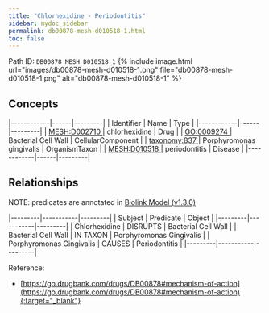 ```yaml
---
title: "Chlorhexidine - Periodontitis"
sidebar: mydoc_sidebar
permalink: db00878-mesh-d010518-1.html
toc: false 
---
```



Path ID: `DB00878_MESH_D010518_1`
{% include image.html url="images/db00878-mesh-d010518-1.png" file="db00878-mesh-d010518-1.png" alt="db00878-mesh-d010518-1" %}

## Concepts

|------------|------|---------|
| Identifier | Name | Type    |
|------------|------|---------|
| <a href="https://identifiers.org/MESH:D002710">MESH:D002710 </a> | chlorhexidine | Drug |
| <a href="https://identifiers.org/GO:0009274">GO:0009274 </a> | Bacterial Cell Wall | CellularComponent |
| <a href="https://identifiers.org/taxonomy:837">taxonomy:837 </a> | Porphyromonas gingivalis | OrganismTaxon |
| <a href="https://identifiers.org/MESH:D010518">MESH:D010518 </a> | periodontitis | Disease |
|------------|------|---------|

## Relationships


NOTE: predicates are annotated in <a href="https://github.com/biolink/biolink-model/releases/tag/v1.3.0">Biolink Model (v1.3.0)</a>

|---------|-----------|---------|
| Subject | Predicate | Object  |
|---------|-----------|---------|
| Chlorhexidine | DISRUPTS | Bacterial Cell Wall |
| Bacterial Cell Wall | IN TAXON | Porphyromonas Gingivalis |
| Porphyromonas Gingivalis | CAUSES | Periodontitis |
|---------|-----------|---------|

Reference:
  - [https://go.drugbank.com/drugs/DB00878#mechanism-of-action](https://go.drugbank.com/drugs/DB00878#mechanism-of-action){:target="_blank"}